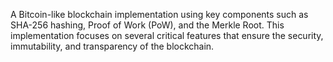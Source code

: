 A Bitcoin-like blockchain implementation using key components such as SHA-256 hashing, Proof of Work (PoW), and the Merkle Root. This implementation focuses on several critical features that ensure the security, immutability, and transparency of the blockchain.
